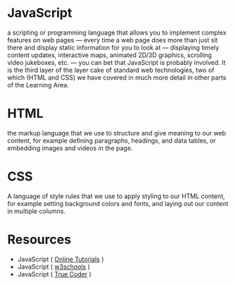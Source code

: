 # JavaScript

a scripting or programming language that allows you to implement complex features on
web pages — every time a web page does more than just sit there and display static information for you to look at — displaying
timely content updates, interactive maps, animated 2D/3D graphics, scrolling video jukeboxes, etc. — you can bet that JavaScript 
is probably involved. It is the third layer of the layer cake of standard 
web technologies, two of which (HTML and CSS) we have covered in much more detail in other parts of the Learning Area.

# HTML

the markup language that we use to structure and give meaning to our web content, for example defining 
paragraphs, headings, and data tables, or embedding images and videos in the page.


# CSS

A language of style rules that we use to apply styling to our HTML content, for example 
setting background colors and fonts, and laying out our content in multiple columns.


# Resources

* JavaScript ( [Online Tutorials](https://www.youtube.com/c/OnlineTutorials4Designers) )
* JavaScript ( [w3schools](https://www.w3schools.com/js/default.asp) )
* JavaScript ( [True Coder](https://www.youtube.com/c/TrueCoder) )

